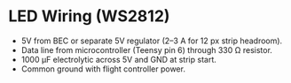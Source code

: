 # LED Wiring (WS2812)
- 5V from BEC or separate 5V regulator (2–3 A for 12 px strip headroom).
- Data line from microcontroller (Teensy pin 6) through 330 Ω resistor.
- 1000 µF electrolytic across 5V and GND at strip start.
- Common ground with flight controller power.
